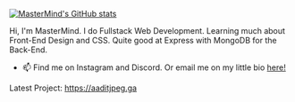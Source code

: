 [![MasterMind's GitHub stats](https://github-readme-stats.vercel.app/api?username=memastermind&hide=stars&count_private=true&show_icons=true&title_color=21ebd3&bg_color=2A2D32&icon_color=21ebd3&text_color=fff200)](https://github.com/anuraghazra/github-readme-stats)


Hi, I'm MasterMind. I do Fullstack Web Development. Learning much about Front-End Design and CSS. Quite good at Express with MongoDB for the Back-End.
- 📫 Find me on Instagram and Discord. Or email me on my little bio [here!](https://www.memastermind.tk)

Latest Project: https://aaditjpeg.ga 



